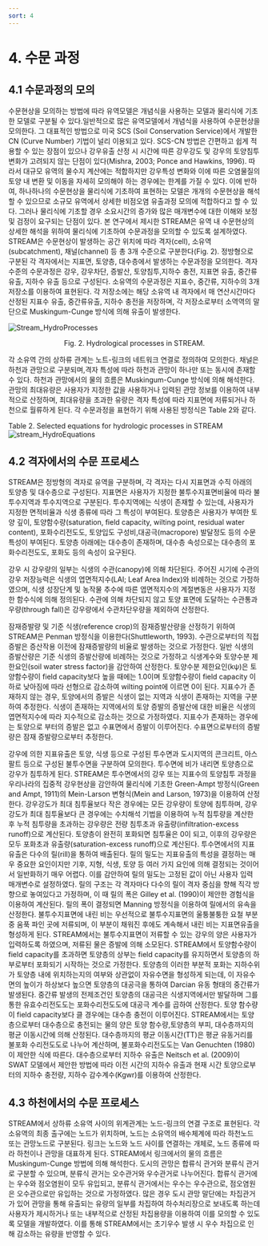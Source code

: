 ```yaml
---
sort: 4
---
```


# 4. 수문 과정
## 4.1 수문과정의 모의 ##

수문현상을 모의하는 방법에 따라 유역모델은 개념식을 사용하는 모델과 물리식에 기초한 모델로 구분될 수 있다.일반적으로 많은 유역모델에서 개념식을 사용하여 수문현상을 모의한다. 그 대표적인 방법으로 미국 SCS (Soil Conservation Service)에서 개발한 CN (Curve Number) 기법이 널리 이용되고 있다. SCS-CN 방법은 간편하고 쉽게 적용할 수 있는 장점이 있으나 강우유출 산정 시 시간에 따른 강우강도 및 강우의 토양침투 변화가 고려되지 않는 단점이 있다(Mishra, 2003; Ponce and Hawkins, 1996). 따라서 대규모 유역의 물수지 계산에는 적합하지만 강우특성 변화와 이에 따른 오염물질의 토양 내 변환 및 이동을 자세히 모의해야 하는 경우에는 한계를 가질 수 있다. 이에 반하여, 하나하나의 수문현상을 물리식에 기초하여 표현하는 모델은 개개의 수문현상을 해석할 수 있으므로 소규모 유역에서 상세한 비점오염 유출과정 모의에 적합하다고 할 수 있다. 그러나 물리식에 기초할 경우 소요시간의 증가와 많은 매개변수에 대한 이해와 보정 및 검정이 요구되는 단점이 있다. 본 연구에서 제시한 STREAM은 유역 내 수문현상의 상세한 해석을 위하여 물리식에 기초하여 수문과정을 모의할 수 있도록 설계하였다. STREAM은 수문현상이 발생하는 공간 위치에 따라 격자(cell), 소유역(subcatchment), 채널(channel) 등 총 3개 수준으로 구분한다(Fig. 2). 정방형으로 구분된 각 격자에서는 지표면, 토양층, 대수층에서 발생하는 수문과정을 모의한다. 격자수준의 수문과정은 강우, 강우차단, 증발산, 토양침투,지하수 충전, 지표면 유출, 중간류 유출, 지하수 유출 등으로 구성된다. 소유역의 수문과정은 지표수, 중간류, 지하수의 3개 저장소를 이용하여 표현된다. 각 저장소에는 해당 소유역 내 격자에서 매 연산시간마다 산정된 지표수 유출, 중간류유출, 지하수 충전을 저장하며, 각 저장소로부터 소역역의 말단으로 Muskingum-Cunge 방식에 의해 유출이 발생한다.

![Stream_HydroProcesses](../../images/stream_HydroProcesses.JPG)
<center>Fig. 2. Hydrological processes in STREAM.</center>

각 소유역 간의 상하류 관계는 노트-링크의 네트워크 연결로 정의하여 모의한다. 채널은 하천과 관망으로 구분되며,격자 특성에 따라 하천과 관망이 하나만 또는 동시에 존재할 수 있다. 하천과 관망에서의 물의 흐름은 Muskingum-Cunge 방식에 의해 해석한다. 관망의 최대유량은 사용자가 지정한 값을 사용하거나 입력된 관망 정보를 이용하여 내부적으로 산정하며, 최대유량을 초과한 유량은 격자 특성에 따라 지표면에 저류되거나 하천으로 월류하게 된다. 각 수문과정을 표현하기 위해 사용된 방정식은 Table 2와 같다.

Table 2. Selected equations for hydrologic processes in STREAM
![stream_HydroEquations](../../images/stream_HydroEquations.JPG)


## 4.2 격자에서의 수문 프로세스 ##

STREAM은 정방형의 격자로 유역을 구분하며, 각 격자는 다시 지표면과 수직 아래의 토양층 및 대수층으로 구성된다. 지표면은 사용자가 지정한 불투수지표면비율에 따라 불투수지역과 투수지역으로 구분된다. 투수지역에는 식생이 존재할 수 있는데, 사용자가 지정한 면적비율과 식생 종류에 따라 그 특성이 부여된다. 토양층은 사용자가 부여한 토양 깊이, 토양함수량(saturation, field capacity, wilting point, residual water content), 포화수리전도도, 토양입도 구성비,대공극(macropore) 발달정도 등의 수문 특성이 부여된다. 토양층 아래에는 대수층이 존재하며, 대수층 속성으로는 대수층의 포화수리전도도, 포화도 등의 속성이 요구된다. 

강우 시 강우량의 일부는 식생의 수관(canopy)에 의해 차단된다. 주어진 시기에 수관의 강우 저장능력은 식생의 엽면적지수(LAI; Leaf Area Index)와 비례하는 것으로 가정하였으며, 식생 성장단계 및 농작물 추수에 따른 엽면적지수의 계절변동은 사용자가 지정한 함수식에 의해 정의된다. 수관에 의해 차단되지 않고 토양 표면에 도달하는 수관통과우량(through fall)은 강우량에서 수관차단우량을 제외하여 산정한다.

잠재증발량 및 기준 식생(reference crop)의 잠재증발산량을 산정하기 위하여 STREAM은 Penman 방정식을 이용한다(Shuttleworth, 1993). 수관으로부터의 직접 증발은 증산작용 이전에 잠재증발량의 비율로 발생하는 것으로 가정한다. 일반 식생의 증발산량은 기준 식생의 증발산량에 비례하는 것으로 가정하고 식생계수와 토양수분 제한요인(soil water stress factor)을 감안하여 산정한다. 토양수분 제한요인(kψ)은 토양함수량이 field capacity보다 높을 때에는 1.0이며 토양함수량이 field capacity 이하로 낮아짐에 따라 선형으로 감소하여 wilting point에 이르면 0이 된다. 지표수가 존재하지 않는 경우, 토양에서의 증발은 식생이 없는 지역과 식생이 존재하는 지역을 구분하여 추정한다. 식생이 존재하는 지역에서의 토양 증발의 증발산에 대한 비율은 식생의 엽면적지수에 따라 지수적으로 감소하는 것으로 가정하였다. 지표수가 존재하는 경우에는 토양으로 부터의 증발은 없고 수표면에서 증발이 이루어진다. 수표면으로부터의 증발량은 잠재 증발량으로부터 추정한다.

강우에 의한 지표유출은 토양, 식생 등으로 구성된 투수면과 도시지역의 콘크리트, 아스팔트 등으로 구성된 불투수면을 구분하여 모의한다. 투수면에 비가 내리면 토양층으로 강우가 침투하게 된다. STREAM은 투수면에서의 강우 또는 지표수의 토양침투 과정을 우리나라의 집중적 강우현상을 감안하여 물리식에 기초한 Green-Ampt 방정식(Green and Ampt, 1911)의 Mein-Larson 변형식(Mein and Larson, 1973)을 이용하여 산정한다. 강우강도가 최대 침투율보다 작은 경우에는 모든 강우량이 토양에 침투하며, 강우강도가 최대 침투율보다 큰 경우에는 수치해석 기법을 이용하여 누적 침투량을 계산한 후 누적 침투량을 초과하는 강우량은 전량 침투초과 유출량(infiltration-excess runoff)으로 계산된다. 토양층이 완전히 포화되면 침투율은 0이 되고, 이후의 강우량은 모두 포화초과 유출량(saturation-excess runoff)으로 계산된다. 투수면에서의 지표유출은 다수의 릴(rill)을 통하여 배출된다. 릴의 밀도는 지표유출의 특성을 결정하는 매우 중요한 요인이지만 기후, 지형, 식생, 토양 등 여러 가지 요인에 의해 결정되는 것이어서 일반화하기 매우 어렵다. 이를 감안하여 릴의 밀도는 고정된 값이 아닌 사용자 입력 매개변수로 설정하였다. 릴의 구조는 각 격자마다 다수의 릴이 격자 중심을 향해 직각 방향으로 놓여있다고 가정하며, 이 때 릴의 폭은 Gilley et al. (1990)이 제안한 경험식을 이용하여 계산된다. 릴의 폭이 결정되면 Manning 방정식을 이용하여 릴에서의 유속을 산정한다. 불투수지표면에 내린 비는 우선적으로 불투수지표면의 울퉁불퉁한 요철 부분 중 움푹 파인 곳에 저류되며, 이 부분이 채워진 후에도 계속해서 내린 비는 지표면유출을 형성하게 된다. STREAM에서는 불투수지표면이 저류할 수 있는 강우의 양은 사용자가 입력하도록 하였으며, 저류된 물은 증발에 의해 소모된다. STREAM에서 토양함수량이 field capacity를 초과하면 토양층의 상부는 field capacity를 유지하면서 토양층의 하부로부터 포화되기 시작하는 것으로 가정한다. 토양층의 이러한 부분적 포화는 지하수위가 토양층 내에 위치하는지의 여부와 상관없이 자유수면을 형성하게 되는데, 이 자유수면의 높이가 하상보다 높으면 토양층의 대공극을 통하여 Darcian 유동 형태의 중간류가 발생된다. 중간류 발생의 전제조건인 토양층의 대공극은 식생지역에서만 발달하며 그를 통한 유효수리전도도는 포화수리전도도에 대공극 계수를 곱하여 산정한다. 토양 함수량이 field capacity보다 클 경우에는 대수층 충전이 이루어진다. STREAM에서는 토양층으로부터 대수층으로 충전되는 물의 양은 토양 함수량,토양층의 부피, 대수층까지의 평균 이동시간에 의해 산정된다. 대수층까지의 평균 이동시간(TT)은 평균 유동거리를 불포화 수리전도도로 나누어 계산하며, 불포화수리전도도는 Van Genuchten (1980)이 제안한 식에 따른다. 대수층으로부터 지하수 유출은 Neitsch et al. (2009)이 SWAT 모델에서 제안한 방법에 따라 이전 시간의 지하수 유출과 현재 시간 토양으로부터의 지하수 충전량, 지하수 감수계수(Kgwr)를 이용하여 산정한다.

## 4.3 하천에서의 수문 프로세스 ##

STREAM에서 상하류 소유역 사이의 위계관계는 노드-링크의 연결 구조로 표현된다. 각 소유역의 최종 출구에는 노드가 위치하며, 노드는 소유역의 배수체계에 따라 하천노드 또는 관망노드로 구분된다. 링크는 노드와 노드 사이를 연결하는 개체로, 노드 종류에 따라 하천이나 관망을 대표하게 된다. STREAM에서 링크에서의 물의 흐름은 Muskingum-Cunge 방법에 의해 해석한다. 도시의 관망은 합류식 관거와 분류식 관거로 구분할 수 있으며, 분류식 관거는 오수관거와 우수관거로 나누어진다. 합류식 관거에는 우수와 점오염원이 모두 유입되고, 분류식 관거에서는 우수는 우수관으로, 점오염원은 오수관으로만 유입하는 것으로 가정하였다. 많은 경우 도시 관망 말단에는 차집관거가 있어 관망을 통해 유출되는 유량의 일부를 차집하여 하수처리장으로 보내도록 하는데 사용자가 제시하거나 또는 내부적으로 산정된 차집용량을 이용하여 이를 모의할 수 있도록 모델을 개발하였다. 이를 통해 STREAM에서는 초기우수 발생 시 우수 차집으로 인해 감소하는 유량을 반영할 수 있다.
